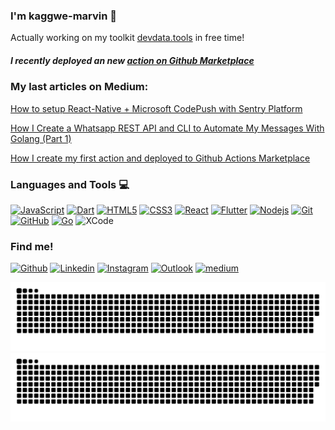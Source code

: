 ### I'm kaggwe-marvin 👋

Actually working on my toolkit [devdata.tools](http://devdata.tools) in free time!

##### I recently deployed an new [action on Github Marketplace](https://github.com/marketplace/actions/create-json)

### My last articles on Medium:
[How to setup React-Native + Microsoft CodePush with Sentry Platform](https://medium.com/geekculture/how-to-setup-react-native-microsoft-codepush-with-sentry-platform-df1b717d6a7)

[How I Create a Whatsapp REST API and CLI to Automate My Messages With Golang (Part 1)](https://medium.com/geekculture/how-i-create-a-whatsapp-rest-api-and-cli-to-automate-my-messages-with-golang-part-1-3dd5b805462)

[How I create my first action and deployed to Github Actions Marketplace](https://medium.com/swlh/how-i-create-my-first-action-and-deployed-to-github-actions-marketplace-8ca519be1ef7)

### Languages and Tools :computer:
 
[![JavaScript](https://img.shields.io/badge/-JavaScript-black?style=flat&logo=javascript&link=https://github.com/kaggwe-marvin)](https://github.com/kaggwe-marvin) 
[![Dart](https://img.shields.io/badge/-Dart-0175C2?style=flat&logo=dart&link=https://github.com/kaggwe-marvin)](https://github.com/kaggwe-marvin) 
[![HTML5](https://img.shields.io/badge/-HTML5-E34F26?style=flat&logo=html5&logoColor=white&link=https://github.com/kaggwe-marvin)](https://github.com/kaggwe-marvin) [![CSS3](https://img.shields.io/badge/-CSS3-1572B6?style=flat&logo=css3&link=https://github.com/kaggwe-marvin)](https://github.com/kaggwe-marvin) 
[![React](https://img.shields.io/badge/-React-black?style=flat&logo=react&link=https://github.com/kaggwe-marvin)](https://github.com/kaggwe-marvin) 
[![Flutter](https://img.shields.io/badge/-Flutter-02569B?style=flat&logo=flutter&link=https://github.com/kaggwe-marvin)](https://github.com/kaggwe-marvin)
[![Nodejs](https://img.shields.io/badge/-Nodejs-black?style=flat&logo=Node.js&link=https://github.com/kaggwe-marvin)](https://github.com/kaggwe-marvin) 
[![Git](https://img.shields.io/badge/-Git-black?style=flat&logo=git&link=https://github.com/kaggwe-marvin)](https://github.com/kaggwe-marvin) 
[![GitHub](https://img.shields.io/badge/-GitHub-181717?style=flat&logo=github&link=https://github.com/kaggwe-marvin)](https://github.com/kaggwe-marvin)
[![Go](https://img.shields.io/badge/-Go-black?style=flat&logo=go&link=https://github.com/kaggwe-marvin)](https://github.com/kaggwe-marvin) 
![XCode](https://img.shields.io/badge/-XCode-222222?style=flat&logo=XCode&logoColor=1575F9)

### Find me!

[![Github](https://img.shields.io/badge/-Github-000?style=flat&logo=Github&logoColor=white)](https://github.com/kaggwe-marvin)
[![Linkedin](https://img.shields.io/badge/-LinkedIn-blue?style=flat&logo=Linkedin&logoColor=white)](https://www.linkedin.com/in/kaggwe-marvin/)
[![Instagram](https://img.shields.io/badge/-Instagram-c13584?style=flat&labelColor=c13584&logo=instagram&logoColor=white)](https://www.instagram.com/kaggwe-marvin/)
[![Outlook](https://img.shields.io/badge/-Outlook-0078D4?style=flat&logo=Microsoft-Outlook&logoColor=white)](mailto:jose.daniell@outlook.com)
[![medium](https://aleen42.github.io/badges/src/medium.svg)](https://medium.com/@kaggwe-marvin)

![GitHub Snake Light](https://github.com/kaggwe-marvin/kaggwe-marvin/blob/output/github-snake.svg#gh-light-mode-only)
![GitHub Snake dark](https://github.com/kaggwe-marvin/kaggwe-marvin/blob/output/github-snake-dark.svg#gh-dark-mode-only)
